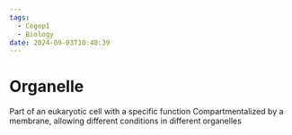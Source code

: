 ```yaml
---
tags:
  - Cegep1
  - Biology
date: 2024-09-03T10:40:39
---
```


# Organelle

Part of an eukaryotic cell with a specific function
Compartmentalized by a membrane, allowing different conditions in different organelles